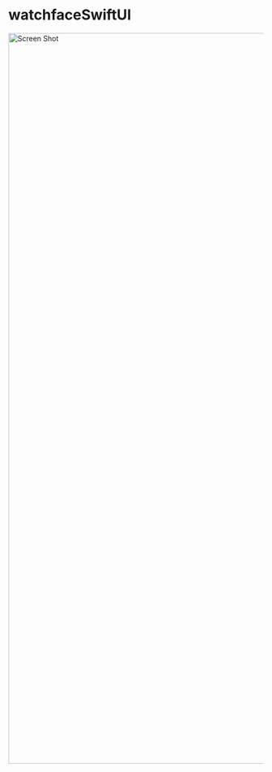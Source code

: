 # watchfaceSwiftUI

<img width="1440" alt="Screen Shot" src="https://i.ibb.co/jJDYxtd/Captura-de-pantalla-2020-12-06-a-las-10-15-20.png">
